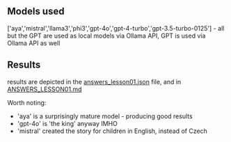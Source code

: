 ## Models used
['aya','mistral','llama3','phi3','gpt-4o','gpt-4-turbo','gpt-3.5-turbo-0125'] - all but the GPT are used as local models via Ollama API, GPT is used via Ollama API as well 

## Results
results are depicted in the [answers_lesson01.json](https://github.com/alexb7373/ai_course/blob/master/answers_lesson01.json) file, and in [ANSWERS_LESSON01.md](https://github.com/alexb7373/ai_course/blob/master/ANSWERS_LESSON01.md)

Worth noting:
* 'aya' is a surprisingly mature model - producing good results
* 'gpt-4o' is 'the king' anyway IMHO
* 'mistral' created the story for children in English, instead of Czech
